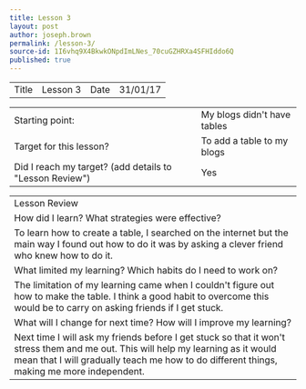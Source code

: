 ```yaml
---
title: Lesson 3
layout: post
author: joseph.brown
permalink: /lesson-3/
source-id: 1I6vhq9X4BkwkONpdImLNes_70cuGZHRXa4SFHIddo6Q
published: true
---
```

<table>
  <tr>
    <td>Title</td>
    <td>Lesson 3</td>
    <td>Date</td>
    <td>31/01/17</td>
  </tr>
</table>


<table>
  <tr>
    <td>Starting point:</td>
    <td>My blogs didn't have tables</td>
  </tr>
  <tr>
    <td>Target for this lesson?</td>
    <td>To add a table to my blogs</td>
  </tr>
  <tr>
    <td>Did I reach my target? 
(add details to "Lesson Review")</td>
    <td> Yes</td>
  </tr>
</table>


<table>
  <tr>
    <td>Lesson Review</td>
  </tr>
  <tr>
    <td>How did I learn? What strategies were effective? </td>
  </tr>
  <tr>
    <td>To learn how to create a table, I searched on the internet but the main way I found out how to do it was by asking a clever friend who knew how to do it.</td>
  </tr>
  <tr>
    <td>What limited my learning? Which habits do I need to work on? </td>
  </tr>
  <tr>
    <td>The limitation of my learning came when I couldn't figure out how to make the table. I think a good habit to overcome this would be to carry on asking friends if I get stuck.</td>
  </tr>
  <tr>
    <td>What will I change for next time? How will I improve my learning?</td>
  </tr>
  <tr>
    <td>Next time I will ask my friends before I get stuck so that it won't stress them and me out. This will help my learning as it would mean that I will gradually teach me how to do different things, making me more independent.</td>
  </tr>
</table>


